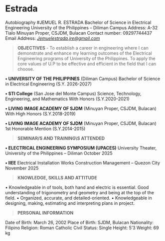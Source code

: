 # Estrada
Autobiography
#JEMUEL R. ESTRADA
Bachelor of Science in Electrical Engineering
University of the Philippines – Diliman Campus 
Address: A-32 Tialo Minuyan Proper, CSJDM, Bulacan
Contact number: 09297744437
Email Address: *Jemuelestrada.jre@gmail.com*

>**OBJECTIVES**
          - To establish a career in engineering where I can demonstrate and enhance my learning outcomes of the Electrical Engineering programs of University of the                 Philippines. To apply the core values of U.P to be effective and efficient in the field that I can choose.

**•	UNIVERSITY OF THE PHILIPPINES**
(Diliman Campus)
Bachelor of Science in Electrical Engineering 
(S.Y. 2026-2027)

**•	STI College**
(San Jose del Monte Campus)
Science, Technology, Engineering, and Mathematics
With Honors
(S.Y.2020-2021)

**•	LIVING IMAGE ACADEMY OF SJDM**
(Minuyan Proper, CSJDM, Bulacan)
With High Honors
(S.Y.2018-2019)

**•	LIVING IMAGE ACADEMY OF SJDM**
(Minuyan Proper, CSJDM, Bulacan)
1st Honorable Mention
(S.Y.2014-2015)

>**SEMINAR/S AND TRAINING\S ATTENDED**

**•	ELECTRICAL ENGINEERING SYMPOSIUM (UPACES)**
University Theater, University of the Philippines – Diliman
October 2025

**•	IIEE**
Electrical Installation Works Construction Management – Quezon City
November 2025

>**KNOWLEDGE, SKILLS AND ATTITUDE**

•	Knowledgeable in of tools, both hand and electric is essential. Good understanding of trigonometry and geometry and being at the top of the field.
•	Organized, accurate, and detailed-oriented.
•	Knowledgeable in designing, making, estimating and interpreting plans in project.

>**PERSONAL INFORMATION**

Date of Birth:		March 26, 2002
Place of Birth:		SJDM, Bulacan
Nationality:		Filipino
Religion:		Roman Catholic
Civil Status:		Single
Height:			5’3
Weight:		69 kg



